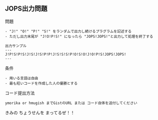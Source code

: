 JOPS出力問題
--------------

問題
```
- "J!" "O!" "P!" "S!" をランダムで出力し続けるプラグラムを記述する
- ただし出力末尾が "J!O!P!S!" になったら "JOPS!JOPS!"と出力して処理を終了する

出力サンプル
---
J!P!S!P!S!J!S!J!S!P!P!J!S!S!S!P!O!S!O!J!O!P!S!JOPS!JOPS!
---
```

条件
```
- 用いる言語は自由
- 最も短いコードを作成した人の優勝とする
```

コード提出方法
```
ymorika or hmugish までGistのURL または コード自体を送付してください
```

きみの ちょうせんを まってるぜ！！
